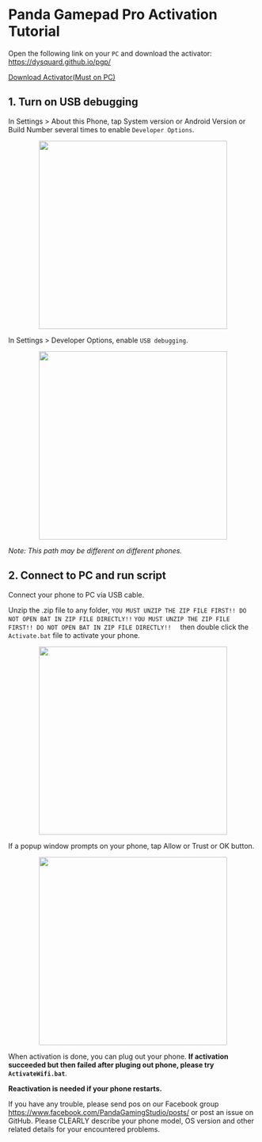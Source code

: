 Panda Gamepad Pro Activation Tutorial
========================

Open the following link on your `PC` and download the activator:
<https://dysquard.github.io/pgp/>

<p align="left">
<a href="https://github.com/dysquard/pgp/releases/download/102/GamepadPro.Active.Tool.zip">  Download Activator(Must on PC)
  </a>
</p>


## 1. Turn on USB debugging
  In Settings > About this Phone, tap System version or Android Version or Build Number several times to enable `Developer Options`.
<p align="center">
    <img src="https://raw.githubusercontent.com/dysquard/pgp/master/1.png"  width="380">
</p>


  In Settings > Developer Options, enable `USB debugging`.
<p align="center">
    <img src="https://raw.githubusercontent.com/dysquard/pgp/master/2.png"  width="380">
</p>

  *Note: This path may be different on different phones.*


## 2. Connect to PC and run script
  Connect your phone to PC via USB cable.

  Unzip the .zip file to any folder,
 `
  YOU MUST UNZIP THE ZIP FILE FIRST!! DO NOT OPEN BAT IN ZIP FILE DIRECTLY!!
  `
  `
  YOU MUST UNZIP THE ZIP FILE FIRST!! DO NOT OPEN BAT IN ZIP FILE DIRECTLY!!  
  `
  then double click the `Activate.bat` file to activate your phone.
<p align="center">
    <img src="https://raw.githubusercontent.com/dysquard/pgp/master/4.png"  width="380">
</p>

  If a popup window prompts on your phone, tap Allow or Trust or OK button.
<p align="center">
    <img src="https://raw.githubusercontent.com/dysquard/pgp/master/3.png"  width="380">
</p>


  When activation is done, you can plug out your phone. **If activation succeeded but then failed after pluging out phone, please try `ActivateWifi.bat`**.

  **Reactivation is needed if your phone restarts.**
  
  
 If you have any trouble, please send pos on our Facebook group <https://www.facebook.com/PandaGamingStudio/posts/> or post an issue on GitHub.
 Please CLEARLY describe your phone model, OS version and other related details for your encountered problems.
